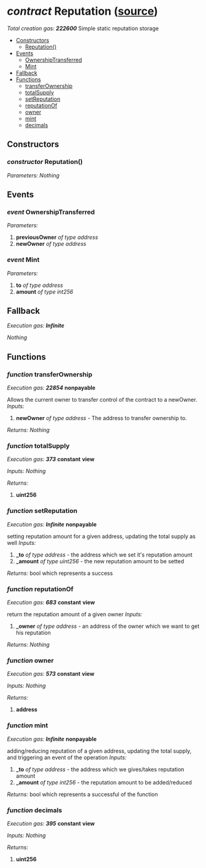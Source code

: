 # *contract* Reputation ([source](https://github.com/daostack/daostack/tree/master/./contracts/controller/Reputation.sol))
*Total creation gas: **222600***
Simple static reputation storage

- [Constructors](#constructors)
    - [Reputation()](#constructor-reputation)
- [Events](#events)
    - [OwnershipTransferred](#event-ownershiptransferred)
    - [Mint](#event-mint)
- [Fallback](#fallback)
- [Functions](#functions)
    - [transferOwnership](#function-transferownership)
    - [totalSupply](#function-totalsupply)
    - [setReputation](#function-setreputation)
    - [reputationOf](#function-reputationof)
    - [owner](#function-owner)
    - [mint](#function-mint)
    - [decimals](#function-decimals)
## Constructors
### *constructor* Reputation()
*Parameters:*
*Nothing*

## Events
### *event* OwnershipTransferred
*Parameters:*
1. **previousOwner** *of type address*
2. **newOwner** *of type address*

### *event* Mint
*Parameters:*
1. **to** *of type address*
2. **amount** *of type int256*

## Fallback
*Execution gas: **Infinite***

*Nothing*
## Functions
### *function* transferOwnership
*Execution gas: **22854***
**nonpayable**

Allows the current owner to transfer control of the contract to a newOwner.
*Inputs:*
1. **newOwner** *of type address* - The address to transfer ownership to.

*Returns:*
*Nothing*

### *function* totalSupply
*Execution gas: **373***
**constant**
**view**

*Inputs:*
*Nothing*

*Returns:*
1. **uint256**

### *function* setReputation
*Execution gas: **Infinite***
**nonpayable**

setting reputation amount for a given address, updating the total supply as well
*Inputs:*
1. **_to** *of type address* - the address which we set it's reputation amount
2. **_amount** *of type uint256* - the new reputation amount to be setted

*Returns:*
bool which represents a success

### *function* reputationOf
*Execution gas: **683***
**constant**
**view**

return the reputation amount of a given owner
*Inputs:*
1. **_owner** *of type address* - an address of the owner which we want to get his reputation

*Returns:*
*Nothing*

### *function* owner
*Execution gas: **573***
**constant**
**view**

*Inputs:*
*Nothing*

*Returns:*
1. **address**

### *function* mint
*Execution gas: **Infinite***
**nonpayable**

adding/reducing reputation of a given address, updating the total supply, and triggering an event of the operation
*Inputs:*
1. **_to** *of type address* - the address which we gives/takes reputation amount
2. **_amount** *of type int256* - the reputation amount to be added/reduced

*Returns:*
bool which represents a successful of the function

### *function* decimals
*Execution gas: **395***
**constant**
**view**

*Inputs:*
*Nothing*

*Returns:*
1. **uint256**

